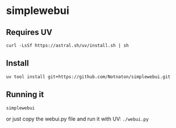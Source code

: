 # simplewebui
 
## Requires UV 
`curl -LsSf https://astral.sh/uv/install.sh | sh`

## Install
`uv tool install git+https://github.com/Notnaton/simplewebui.git`



## Running it
`simplewebui`

or just copy the webui.py file and run it with UV:
`./webui.py`
